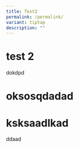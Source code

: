 ```yaml
---
title: Test2
permalink: /permalink/
variant: tiptap
description: ""
---
```

<h1>test 2</h1><p>dokdpd</p><h1>oksosqdadad</h1><p></p><h1>ksksaadlkad</h1><p>ddaad</p>
